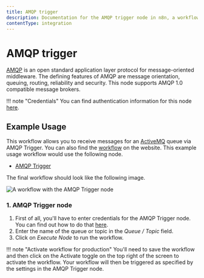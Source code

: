 ```yaml
---
title: AMQP trigger
description: Documentation for the AMQP trigger node in n8n, a workflow automation platform. Includes details of operations and configuration, and links to examples and credentials information.
contentType: integration
---
```


# AMQP trigger

[AMQP](https://www.amqp.org/) is an open standard application layer protocol for message-oriented middleware. The defining features of AMQP are message orientation, queuing, routing, reliability and security. This node supports AMQP 1.0 compatible message brokers.

!!! note "Credentials"
    You can find authentication information for this node [here](/integrations/builtin/credentials/amqp/).



## Example Usage

This workflow allows you to receive messages for an [ActiveMQ](https://activemq.apache.org/) queue via AMQP Trigger. You can also find the [workflow](https://n8n.io/workflows/513) on the website. This example usage workflow would use the following node.

- [AMQP Trigger]()

The final workflow should look like the following image.

![A workflow with the AMQP Trigger node](/_images/integrations/builtin/trigger-nodes/amqptrigger/workflow.png)


### 1. AMQP Trigger node

1. First of all, you'll have to enter credentials for the AMQP Trigger node. You can find out how to do that [here](/integrations/builtin/credentials/amqp/).
2. Enter the name of the queue or topic in the *Queue / Topic* field.
3. Click on *Execute Node* to run the workflow.

!!! note "Activate workflow for production"
    You'll need to save the workflow and then click on the Activate toggle on the top right of the screen to activate the workflow. Your workflow will then be triggered as specified by the settings in the AMQP Trigger node.






